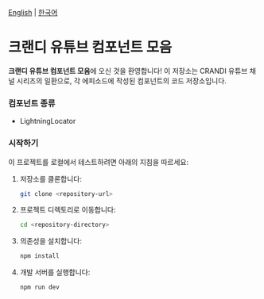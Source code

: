 [English](README.en.md) | [한국어](README.ko.md)

# 크랜디 유튜브 컴포넌트 모음

**크랜디 유튜브 컴포넌트 모음**에 오신 것을 환영합니다! 이 저장소는 CRANDI 유튜브 채널 시리즈의 일환으로, 각 에피소드에 작성된 컴포넌트의 코드 저장소입니다.

### 컴포넌트 종류

- LightningLocator

### 시작하기

이 프로젝트를 로컬에서 테스트하려면 아래의 지침을 따르세요:

1. 저장소를 클론합니다:
   ```bash
   git clone <repository-url>
   ```
2. 프로젝트 디렉토리로 이동합니다:
   ```bash
   cd <repository-directory>
   ```
3. 의존성을 설치합니다:
   ```bash
   npm install
   ```
4. 개발 서버를 실행합니다:
   ```bash
   npm run dev
   ```
